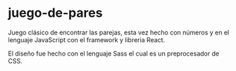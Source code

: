 # juego-de-pares
Juego clásico de encontrar las parejas, esta vez hecho con números y en el lenguaje JavaScript con el framework y libreria React.

El diseño fue hecho con el lenguaje Sass el cual es un preprocesador de CSS.
